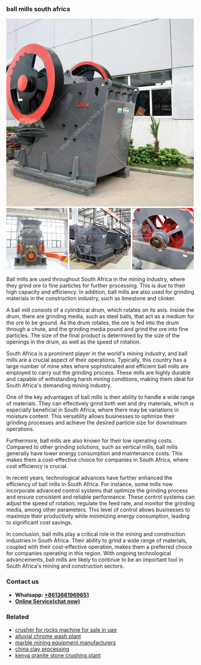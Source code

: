 <h3>ball mills south africa</h3><img src='1708332481.jpg' alt=''><p>Ball mills are used throughout South Africa in the mining industry, where they grind ore to fine particles for further processing. This is due to their high capacity and efficiency. In addition, ball mills are also used for grinding materials in the construction industry, such as limestone and clinker.</p><p>A ball mill consists of a cylindrical drum, which rotates on its axis. Inside the drum, there are grinding media, such as steel balls, that act as a medium for the ore to be ground. As the drum rotates, the ore is fed into the drum through a chute, and the grinding media pound and grind the ore into fine particles. The size of the final product is determined by the size of the openings in the drum, as well as the speed of rotation.</p><p>South Africa is a prominent player in the world's mining industry, and ball mills are a crucial aspect of their operations. Typically, this country has a large number of mine sites where sophisticated and efficient ball mills are employed to carry out the grinding process. These mills are highly durable and capable of withstanding harsh mining conditions, making them ideal for South Africa's demanding mining industry.</p><p>One of the key advantages of ball mills is their ability to handle a wide range of materials. They can effectively grind both wet and dry materials, which is especially beneficial in South Africa, where there may be variations in moisture content. This versatility allows businesses to optimize their grinding processes and achieve the desired particle size for downstream operations.</p><p>Furthermore, ball mills are also known for their low operating costs. Compared to other grinding solutions, such as vertical mills, ball mills generally have lower energy consumption and maintenance costs. This makes them a cost-effective choice for companies in South Africa, where cost efficiency is crucial.</p><p>In recent years, technological advances have further enhanced the efficiency of ball mills in South Africa. For instance, some mills now incorporate advanced control systems that optimize the grinding process and ensure consistent and reliable performance. These control systems can adjust the speed of rotation, regulate the feed rate, and monitor the grinding media, among other parameters. This level of control allows businesses to maximize their productivity while minimizing energy consumption, leading to significant cost savings.</p><p>In conclusion, ball mills play a critical role in the mining and construction industries in South Africa. Their ability to grind a wide range of materials, coupled with their cost-effective operation, makes them a preferred choice for companies operating in this region. With ongoing technological advancements, ball mills are likely to continue to be an important tool in South Africa's mining and construction sectors.</p><h3>Contact us</h3><ul><li><strong>Whatsapp:&nbsp;<a href="https://wa.me/8613661969651">+8613661969651</a></strong></li><li><a href="https://swt.shibang-china.com/?git&amp;zhl&amp;ball mills south africa"><strong>Online Service(chat now)</strong></a></li></ul><h3>Related</h3><ul><li><a href='crusher for rocks machine for sale in uae.md'>crusher for rocks machine for sale in uae</a></li><li><a href='alluvial chrome wash plant.md'>alluvial chrome wash plant</a></li><li><a href='marble mining equipment manufacturers.md'>marble mining equipment manufacturers</a></li><li><a href='china clay processing.md'>china clay processing</a></li><li><a href='kenya granite stone crushing plant.md'>kenya granite stone crushing plant</a></li></ul>